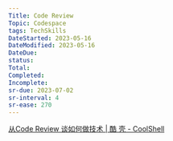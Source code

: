 ```yaml
---
Title: Code Review
Topic: Codespace
tags: TechSkills
DateStarted: 2023-05-16
DateModified: 2023-05-16
DateDue: 
status:
Total:
Completed:
Incomplete: 
sr-due: 2023-07-02
sr-interval: 4
sr-ease: 270
---
```

[从Code Review 谈如何做技术 | 酷 壳 - CoolShell](https://coolshell.cn/articles/11432.html)

